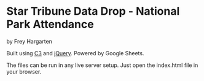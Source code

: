 Star Tribune Data Drop - National Park Attendance
================

by Frey Hargarten

Built using [C3](https://github.com/masayuki0812/c3) and [jQuery](https://github.com/jquery/jquery). Powered by Google Sheets.

The files can be run in any live server setup. Just open the index.html file in your browser.

